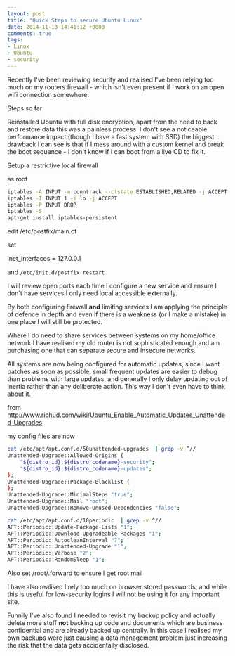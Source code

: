 ```yaml
---
layout: post
title: "Quick Steps to secure Ubuntu Linux"
date: 2014-11-13 14:41:12 +0000
comments: true
tags: 
- Linux
- Ubuntu
- security
---
```


Recently I've been reviewing security and realised I've been relying too much on my routers firewall - which isn't even present if I work on an open wifi connection somewhere.

Steps so far

<!--more-->

Reinstalled Ubuntu with full disk encryption, apart from the need to back and restore data this was a painless process. I don't see a noticeable performance impact (though I have a fast system with SSD) the biggest drawback I can see is that if I mess around with a custom kernel and break the boot sequence - I don't know if I can boot from a live CD to fix it.

Setup a restrictive local firewall

as root 

```bash 
iptables -A INPUT -m conntrack --ctstate ESTABLISHED,RELATED -j ACCEPT
iptables -I INPUT 1 -i lo -j ACCEPT
iptables -P INPUT DROP
iptables -S
apt-get install iptables-persistent
```

edit /etc/postfix/main.cf

set

inet_interfaces = 127.0.0.1

and `/etc/init.d/postfix restart`

I will review open ports each time I configure a new service and ensure I don't have services I only need local accessible externally.

By both configuring firewall **and** limiting services I am applying the principle of defence in depth and even if there is a weakness (or I make a mistake) in one place I will still be protected.

Where I do need to share services between systems on my home/office network I have realised my old router is not sophisticated enough and am purchasing one that can separate secure and insecure networks.

All systems are now being configured for automatic updates, since I want patches as soon as possible, small frequent updates are easier to debug than problems with large updates, and generally I only delay updating out of inertia rather than any deliberate action. This way I don't even have to think about it.

from  http://www.richud.com/wiki/Ubuntu_Enable_Automatic_Updates_Unattended_Upgrades

my config files are now

```bash
cat /etc/apt/apt.conf.d/50unattended-upgrades  | grep -v ^//
Unattended-Upgrade::Allowed-Origins {
	"${distro_id}:${distro_codename}-security";
	"${distro_id}:${distro_codename}-updates";
};
Unattended-Upgrade::Package-Blacklist {
};
Unattended-Upgrade::MinimalSteps "true";
Unattended-Upgrade::Mail "root";
Unattended-Upgrade::Remove-Unused-Dependencies "false";
```

```bash
cat /etc/apt/apt.conf.d/10periodic  | grep -v ^//
APT::Periodic::Update-Package-Lists "1";
APT::Periodic::Download-Upgradeable-Packages "1";
APT::Periodic::AutocleanInterval "7";
APT::Periodic::Unattended-Upgrade "1";
APT::Periodic::Verbose "2";
APT::Periodic::RandomSleep "1";
```

Also set /root/.forward to ensure I get root mail

I have also realised I rely too much on browser stored passwords, and while this is useful for low-security logins I will not be using it for any important site.

Funnily I've also found I needed to revisit my backup policy and actually delete more stuff **not** backing up code and documents which are business confidential and are already backed up centrally. In this case I realised my own backups were just causing a data management problem just increasing the risk that the data gets accidentally disclosed.


